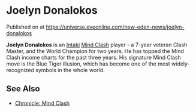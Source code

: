 # Joelyn Donalokos
Published on  at https://universe.eveonline.com/new-eden-news/joelyn-donalokos

**Joelyn Donalokos** is an [Intaki](5DUTZnySsYNmzbNQVPGXZn) [Mind Clash](22qTwYMQWYFPScEBt16DVA) player - a 7-year veteran Clash Master, and the World Champion for two years. He has topped the Mind Clash income charts for the past three years. His signature Mind Clash move is the Blue Tiger illusion, which has become one of the most widely-recognized symbols in the whole world.

See Also
--------

-   [Chronicle: Mind Clash](ao3SuDLz0fzDw5DFD34Hk)
